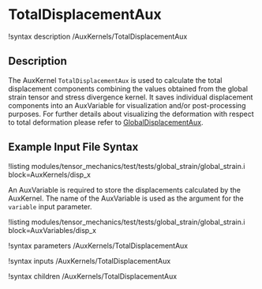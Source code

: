 # TotalDisplacementAux

!syntax description /AuxKernels/TotalDisplacementAux

## Description

The AuxKernel `TotalDisplacementAux` is used to calculate the total displacement components combining the values obtained from the global strain tensor and stress divergence kernel. It saves individual displacement components into an AuxVariable for visualization and/or post-processing purposes. For further details about visualizing the deformation with respect to total deformation please refer to [GlobalDisplacementAux](/AuxKernels/GlobalDisplacementAux.md).


## Example Input File Syntax

!listing modules/tensor_mechanics/test/tests/global_strain/global_strain.i block=AuxKernels/disp_x

An AuxVariable is required to store the displacements calculated by the AuxKernel.
The name of the AuxVariable is used as the argument for the `variable` input parameter.

!listing modules/tensor_mechanics/test/tests/global_strain/global_strain.i block=AuxVariables/disp_x


!syntax parameters /AuxKernels/TotalDisplacementAux

!syntax inputs /AuxKernels/TotalDisplacementAux

!syntax children /AuxKernels/TotalDisplacementAux

